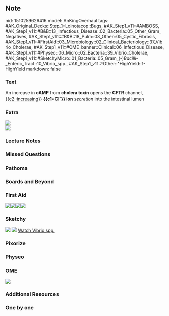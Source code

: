 ## Note
nid: 1510259626416
model: AnKingOverhaul
tags: #AK_Original_Decks::Step_1::Lolnotacop::Bugs, #AK_Step1_v11::#AMBOSS, #AK_Step1_v11::#B&B::13_Infectious_Disease::02_Bacteria::05_Other_Gram_Negatives, #AK_Step1_v11::#B&B::18_Pulm::03_Other::05_Cystic_Fibrosis, #AK_Step1_v11::#FirstAid::03_Microbiology::02_Clinical_Bacteriology::37_Vibrio_Cholerae, #AK_Step1_v11::#OME_banner::Clinical::06_Infectious_Disease, #AK_Step1_v11::#Physeo::06_Micro::02_Bacteria::39_Vibrio_Cholerae, #AK_Step1_v11::#SketchyMicro::01_Bacteria::05_Gram_(-)_Bacilli_-_Enteric_Tract::10_Vibrio_spp., #AK_Step1_v11::^Other::^HighYield::1-HighYield
markdown: false

### Text
An increase in <b>cAMP</b> from <b>cholera toxin</b> opens the
<b>CFTR</b> channel, <u>{{c2::increasing}}</u>
<b>{{c1::Cl<sup>-</sup>}} ion</b> <i>secretion</i> into the
intestinal lumen

### Extra
<img src="paste-43258910605855.jpg">
<div><img src="paste-3874060501175.jpg"></div>

### Lecture Notes


### Missed Questions


### Pathoma


### Boards and Beyond


### First Aid
<img src=
"paste-394165103afe46853e14d432191fce70db82a928.jpg"><img src=
"paste-127792456925187.jpg"><img src=
"paste-21887153340417.jpg"><img src="paste-69823283331075.jpg">

### Sketchy
<img src="paste-124244813938691.jpg"> <img src=
"paste-9c661d8f1f9d4b5780579a7763b4965240c2458f.png"> <a href=
"https://dashboard.sketchy.com/study/medical/courses/medical-microbiology/units/medical-microbiology-bacteria/videos/medical-microbiology-bacteria-gram-negative-bacilli-enteric-tract-vibrio-spp?utm_source=anki&utm_medium=partnership&utm_campaign=february_update&utm_content=medical">
Watch Vibrio spp.</a>

### Pixorize


### Physeo


### OME
<div class="ome-widget">
  <a href=
  "https://onlinemeded.org/spa/infectious-disease?ref=anki"><img src="_OME_AnkiFlashcards_Topic_1.png"></a>
</div>

### Additional Resources


### One by one

